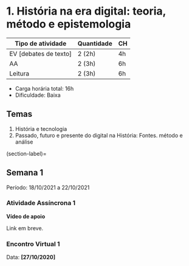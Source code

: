 # 1. História na era digital: teoria, método e epistemologia

| Tipo de atividade     | Quantidade | CH   |
| --------------------- | ---------- | ---- |
| EV [debates de texto] | 2 (2h)     | 4h   |
| AA                    | 2 (3h)     | 6h   |
| Leitura               | 2 (3h)     | 6h   |

* Carga horária total: 16h
* Dificuldade: Baixa

## Temas

1. História e tecnologia
2. Passado, futuro e presente do digital na História: Fontes. método e análise

(section-label)=
## Semana 1

Período: 18/10/2021 a 22/10/2021

### Atividade Assíncrona 1

**Vídeo de apoio**

Link em breve.

### Encontro Virtual 1

Data: **[27/10/2020]**
